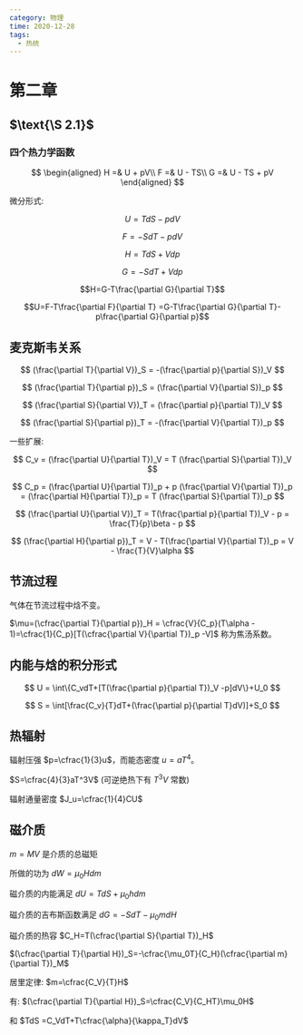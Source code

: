 ```yaml
---
category: 物理
time: 2020-12-28
tags:
  - 热统
---
```


# 第二章

## $\text{\S 2.1}$

### 四个热力学函数

$$
\begin{aligned}
  H =& U + pV\\
  F =& U - TS\\
  G =& U - TS + pV
\end{aligned}
$$

微分形式:

$$U = TdS - pdV$$

$$F = -SdT - pdV$$

$$H = TdS + Vdp$$

$$G = -SdT + Vdp$$

$$H=G-T\frac{\partial G}{\partial T}$$

$$U=F-T\frac{\partial F}{\partial T} =G-T\frac{\partial G}{\partial T}-p\frac{\partial G}{\partial p}$$

## 麦克斯韦关系

$$
(\frac{\partial T}{\partial V})_S = -(\frac{\partial p}{\partial S})_V
$$

$$
(\frac{\partial T}{\partial p})_S = (\frac{\partial V}{\partial S})_p
$$

$$
(\frac{\partial S}{\partial V})_T = (\frac{\partial p}{\partial T})_V
$$

$$
(\frac{\partial S}{\partial p})_T = -(\frac{\partial V}{\partial T})_p
$$

一些扩展:

$$
C_v = (\frac{\partial U}{\partial T})_V = T (\frac{\partial S}{\partial T})_V
$$

$$
C_p = (\frac{\partial U}{\partial T})_p + p (\frac{\partial V}{\partial T})_p = (\frac{\partial H}{\partial T})_p = T (\frac{\partial S}{\partial T})_p
$$

$$
(\frac{\partial U}{\partial V})_T = T(\frac{\partial p}{\partial T})_V - p = \frac{T}{p}\beta - p
$$

$$
(\frac{\partial H}{\partial p})_T = V - T(\frac{\partial V}{\partial T})_p = V - \frac{T}{V}\alpha
$$

## 节流过程

气体在节流过程中焓不变。

$\mu=(\cfrac{\partial T}{\partial p})_H = \cfrac{V}{C_p}(T\alpha - 1)=\cfrac{1}{C_p}[T(\cfrac{\partial V}{\partial T})_p -V]$ 称为焦汤系数。

## 内能与焓的积分形式

$$
U = \int\{C_vdT+[T(\frac{\partial p}{\partial T})_V -p]dV\}+U_0
$$

$$
S = \int[\frac{C_v}{T}dT+(\frac{\partial p}{\partial T}dV)]+S_0
$$

## 热辐射

辐射压强 $p=\cfrac{1}{3}u$，而能态密度 $u=aT^4$。

$S=\cfrac{4}{3}aT^3V$ (可逆绝热下有 $T^3V$ 常数)

辐射通量密度 $J_u=\cfrac{1}{4}CU$

## 磁介质

$m=MV$ 是介质的总磁矩

所做的功为 $dW =\mu_0Hdm$

磁介质的内能满足 $dU=TdS+\mu_0hdm$

磁介质的吉布斯函数满足 $dG=-SdT-\mu_0mdH$

磁介质的热容 $C_H=T(\cfrac{\partial S}{\partial T})_H$

$(\cfrac{\partial T}{\partial H})_S=-\cfrac{\mu_0T}{C_H}(\cfrac{\partial m}{\partial T})_M$

居里定律: $m=\cfrac{C_V}{T}H$

有: $(\cfrac{\partial T}{\partial H})_S=\cfrac{C_V}{C_HT}\mu_0H$

和 $TdS =C_VdT+T\cfrac{\alpha}{\kappa_T}dV$
